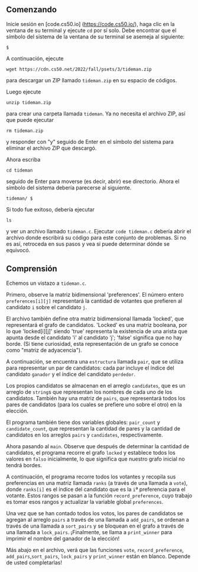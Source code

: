 Comenzando
---------------

Inicie sesión en [code.cs50.io] (https://code.cs50.io/), haga clic en la ventana de su terminal y ejecute `cd` por sí solo. Debe encontrar que el símbolo del sistema de la ventana de su terminal se asemeja al siguiente:

    $ 
    

A continuación, ejecute

    wget https://cdn.cs50.net/2022/fall/psets/3/tideman.zip
    

para descargar un ZIP llamado `tideman.zip` en su espacio de códigos.

Luego ejecute

    unzip tideman.zip
    

para crear una carpeta llamada `tideman`. Ya no necesita el archivo ZIP, así que puede ejecutar

    rm tideman.zip
    

y responder con "y" seguido de Enter en el símbolo del sistema para eliminar el archivo ZIP que descargó.

Ahora escriba

    cd tideman
    

seguido de Enter para moverse (es decir, abrir) ese directorio. Ahora el símbolo del sistema debería parecerse al siguiente.

    tideman/ $
    

Si todo fue exitoso, debería ejecutar

    ls
    

y ver un archivo llamado `tideman.c`. Ejecutar `code tideman.c` debería abrir el archivo donde escribirá su código para este conjunto de problemas. Si no es así, retroceda en sus pasos y vea si puede determinar dónde se equivocó.

Comprensión
-------------

Echemos un vistazo a `tideman.c`.

Primero, observe la matriz bidimensional 'preferences'. El número entero `preferences[i][j]` representará la cantidad de votantes que prefieren al candidato `i` sobre el candidato `j`.

El archivo también define otra matriz bidimensional llamada 'locked', que representará el grafo de candidatos. 'Locked' es una matriz booleana, por lo que 'locked[i][j]' siendo 'true' representa la existencia de una arista que apunta desde el candidato 'i' al candidato 'j'; 'false' significa que no hay borde. (Si tiene curiosidad, esta representación de un grafo se conoce como "matriz de adyacencia").

A continuación, se encuentra una `estructura` llamada `pair`, que se utiliza para representar un par de candidatos: cada par incluye el índice del candidato `ganador` y el índice del candidato `perdedor`.

Los propios candidatos se almacenan en el arreglo `candidates`, que es un arreglo de `string`s que representan los nombres de cada uno de los candidatos. También hay una matriz de `pairs`, que representará todos los pares de candidatos (para los cuales se prefiere uno sobre el otro) en la elección.

El programa también tiene dos variables globales: `pair_count` y `candidate_count`, que representan la cantidad de pares y la cantidad de candidatos en los arreglos `pairs` y `candidates`, respectivamente.

Ahora pasando al `main`. Observe que después de determinar la cantidad de candidatos, el programa recorre el grafo `locked` y establece todos los valores en `falso` inicialmente, lo que significa que nuestro grafo inicial no tendrá bordes.

A continuación, el programa recorre todos los votantes y recopila sus preferencias en una matriz llamada `ranks` (a través de una llamada a `vote`), donde `ranks[i]` es el índice del candidato que es la `i`ª preferencia para el votante. Estos rangos se pasan a la función `record_preference`, cuyo trabajo es tomar esos rangos y actualizar la variable global `preferences`.

Una vez que se han contado todos los votos, los pares de candidatos se agregan al arreglo `pairs` a través de una llamada a `add_pairs`, se ordenan a través de una llamada a `sort_pairs` y se bloquean en el grafo a través de una llamada a `lock_pairs`. ¡Finalmente, se llama a `print_winner` para imprimir el nombre del ganador de la elección!

Más abajo en el archivo, verá que las funciones `vote`, `record_preference`, `add_pairs`,`sort_pairs`, `lock_pairs` y `print_winner` están en blanco. Depende de usted completarlas!